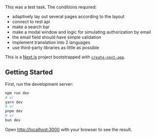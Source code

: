 This was a test task.
The conditions required:
- adaptively lay out several pages according to the layout
- connect to rest api
- make a search bar
- make a modal window and logic for simulating authorization by email
- the email field should have simple validation
- implement translation into 2 languages
- use third-party libraries as little as possible

This is a [Next.js](https://nextjs.org) project bootstrapped with [`create-next-app`](https://nextjs.org/docs/pages/api-reference/create-next-app).

## Getting Started

First, run the development server:

```bash
npm run dev
# or
yarn dev
# or
pnpm dev
# or
bun dev
```

Open [http://localhost:3000](http://localhost:3000) with your browser to see the result.

